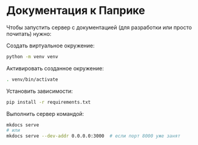 # Документация к Паприке

Чтобы запустить сервер с документацией (для разработки или просто почитать) нужно:

Создать виртуальное окружение:

```bash
python -m venv venv
```

Активировать созданное окружение:

```bash
. venv/bin/activate
```

Установить зависимости:

```bash
pip install -r requirements.txt
```

Выполнить сервер командой:

```bash
mkdocs serve
# или
mkdocs serve --dev-addr 0.0.0.0:3000  # если порт 8000 уже занят
```
